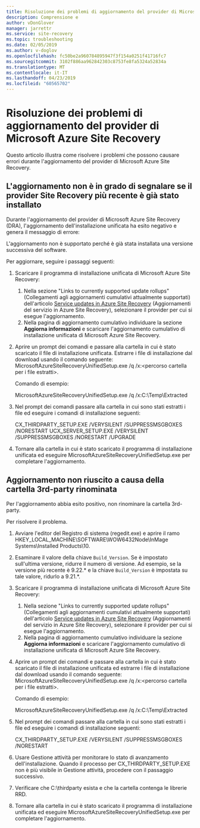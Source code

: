 ```yaml
---
title: Risoluzione dei problemi di aggiornamento del provider di Microsoft Azure Site Recovery | Microsoft Docs
description: Comprensione e
author: vDonGlover
manager: jarrettr
ms.service: site-recovery
ms.topic: troubleshooting
ms.date: 02/05/2019
ms.author: v-doglov
ms.openlocfilehash: fc50be2a960784895947f3f154a0251f41716fc7
ms.sourcegitcommit: 3102f886aa962842303c8753fe8fa5324a52834a
ms.translationtype: MT
ms.contentlocale: it-IT
ms.lasthandoff: 04/23/2019
ms.locfileid: "60565702"
---
```

# <a name="troubleshoot-microsoft-azure-site-recovery-provider-upgrade-failures"></a>Risoluzione dei problemi di aggiornamento del provider di Microsoft Azure Site Recovery

Questo articolo illustra come risolvere i problemi che possono causare errori durante l'aggiornamento del provider di Microsoft Azure Site Recovery.

## <a name="the-upgrade-fails-reporting-that-the-latest-site-recovery-provider-is-already-installed"></a>L'aggiornamento non è in grado di segnalare se il provider Site Recovery più recente è già stato installato

Durante l'aggiornamento del provider di Microsoft Azure Site Recovery (DRA), l'aggiornamento dell'installazione unificata ha esito negativo e genera il messaggio di errore:

L'aggiornamento non è supportato perché è già stata installata una versione successiva del software.

Per aggiornare, seguire i passaggi seguenti:

1. Scaricare il programma di installazione unificata di Microsoft Azure Site Recovery:
   1. Nella sezione "Links to currently supported update rollups" (Collegamenti agli aggiornamenti cumulativi attualmente supportati) dell'articolo [Service updates in Azure Site Recovery](service-updates-how-to.md##links-to-currently-supported-update-rollups) (Aggiornamenti del servizio in Azure Site Recovery), selezionare il provider per cui si esegue l'aggiornamento.
   2. Nella pagina di aggiornamento cumulativo individuare la sezione **Aggiorna informazioni** e scaricare l'aggiornamento cumulativo di installazione unificata di Microsoft Azure Site Recovery.

2. Aprire un prompt dei comandi e passare alla cartella in cui è stato scaricato il file di installazione unificata. Estrarre i file di installazione dal download usando il comando seguente: MicrosoftAzureSiteRecoveryUnifiedSetup.exe /q /x:&lt;percorso cartella per i file estratti&gt;.
    
    Comando di esempio:

    MicrosoftAzureSiteRecoveryUnifiedSetup.exe /q /x:C:\Temp\Extracted

3. Nel prompt dei comandi passare alla cartella in cui sono stati estratti i file ed eseguire i comandi di installazione seguenti:
   
    CX_THIRDPARTY_SETUP.EXE /VERYSILENT /SUPPRESSMSGBOXES /NORESTART  UCX_SERVER_SETUP.EXE /VERYSILENT /SUPPRESSMSGBOXES /NORESTART /UPGRADE

1. Tornare alla cartella in cui è stato scaricato il programma di installazione unificata ed eseguire MicrosoftAzureSiteRecoveryUnifiedSetup.exe per completare l'aggiornamento. 

## <a name="upgrade-failure-due-to-the-3rd-party-folder-being-renamed"></a>Aggiornamento non riuscito a causa della cartella 3rd-party rinominata

Per l'aggiornamento abbia esito positivo, non rinominare la cartella 3rd-party.

Per risolvere il problema.

1. Avviare l'editor del Registro di sistema (regedit.exe) e aprire il ramo HKEY_LOCAL_MACHINE\SOFTWARE\WOW6432Node\InMage Systems\Installed Products\10.
1. Esaminare il valore della chiave `Build_Version`. Se è impostato sull'ultima versione, ridurre il numero di versione. Ad esempio, se la versione più recente è 9.22.\* e la chiave `Build_Version` è impostata su tale valore, ridurlo a 9.21.\*.
1. Scaricare il programma di installazione unificata di Microsoft Azure Site Recovery:
   1. Nella sezione "Links to currently supported update rollups" (Collegamenti agli aggiornamenti cumulativi attualmente supportati) dell'articolo [Service updates in Azure Site Recovery](service-updates-how-to.md##links-to-currently-supported-update-rollups) (Aggiornamenti del servizio in Azure Site Recovery), selezionare il provider per cui si esegue l'aggiornamento.
   2. Nella pagina di aggiornamento cumulativo individuare la sezione **Aggiorna informazioni** e scaricare l'aggiornamento cumulativo di installazione unificata di Microsoft Azure Site Recovery.
1. Aprire un prompt dei comandi e passare alla cartella in cui è stato scaricato il file di installazione unificata ed estrarre i file di installazione dal download usando il comando seguente: MicrosoftAzureSiteRecoveryUnifiedSetup.exe /q /x:&lt;percorso cartella per i file estratti&gt;.

    Comando di esempio:

    MicrosoftAzureSiteRecoveryUnifiedSetup.exe /q /x:C:\Temp\Extracted

1. Nel prompt dei comandi passare alla cartella in cui sono stati estratti i file ed eseguire i comandi di installazione seguenti:
   
    CX_THIRDPARTY_SETUP.EXE /VERYSILENT /SUPPRESSMSGBOXES /NORESTART

1. Usare Gestione attività per monitorare lo stato di avanzamento dell'installazione. Quando il processo per CX_THIRDPARTY_SETUP.EXE non è più visibile in Gestione attività, procedere con il passaggio successivo.
1. Verificare che C:\thirdparty esista e che la cartella contenga le librerie RRD.
1. Tornare alla cartella in cui è stato scaricato il programma di installazione unificata ed eseguire MicrosoftAzureSiteRecoveryUnifiedSetup.exe per completare l'aggiornamento. 